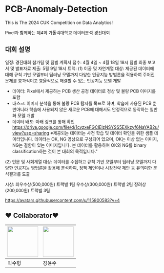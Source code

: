 # PCB-Anomaly-Detection

This is The 2024 CUK Competition on Data Analytics!

Pixel과 함께하는 제4회 가톨릭대학교 데이터분석 경진대회

## 대회 설명
일정: 경진대회 참가팀 및 팀별 계획서 접수: 4월 4일 ~ 4월 18일 18시
팀별 최종 보고서 및 발표자료 제출: 5월 9일 18시
트랙:
(1) 이공 및 자연계열 대상: 제공된 데이터에 대해 규칙 기반 모델부터 딥러닝 모델까지 다양한 인공지능 방법론을 적용하여 주어진 문제를 효과적이고 효율적으로 해결할 수 있는 인공지능 모델 개발
- 데이터: Pixel에서 제공하는 PCB 생산 공정 데이터로 정상 및 불량 PCB 이미지를 포함
- 태스크: 이미지 분석을 통해 불량 PCB 탐지를 목표로 하며, 학습에 사용된 PCB 뿐만아니라 학습에 사용되지 않은 새로운 PCB에 대해서도 안정적으로 동작하는 일반화 모델 개발
- 데이터 배포: 아래 링크를 통해 확인
https://drive.google.com/file/d/1cyzxeFGClEIzNSYSS5EXkzyf6NaYAB2u/view?usp=sharing
※제공되는 데이터는 사전 학습 및 데이터 확인을 위한 샘플 데이터입니다. 데이터는 OK, NG 영상으로 구성되어 있으며, OK는 이상 없는 이미지, NG는 결함이 있는 이미지입니다. 본 데이터를 활용하여 OK와 NG를 binary classification하는 것이 본 대회의 목적입니다."

 
(2) 인문 및 사회계열 대상: 데이터를 수집하고 규칙 기반 모델부터 딥러닝 모델까지 다양한 인공지능 방법론을 활용해 분석하여, 정책 제언이나 시장전략 제안 등 유의미한 분석결과를 도출

시상:
최우수상(500,000원) 트랙별 1팀
우수상(300,000원) 트랙별 2팀
장려상(200,000원) 트랙별 3팀

https://avatars.githubusercontent.com/u/115800583?v=4


## :heart: Collaborator:heart:
   
|[<img src="https://avatars.githubusercontent.com/u/115800583?v=4" width = 100>](https://github.com/Coding-Child)|[<img src="https://user-images.githubusercontent.com/101535851/197529689-8f333988-5396-4528-862f-78143f94e0de.png" width = 100>](https://github.com/YunjooK)|
|-|-|
|박수형|강윤주|
